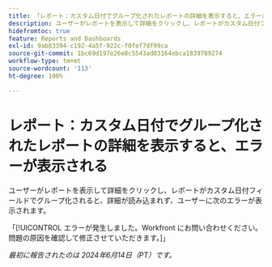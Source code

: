 ```yaml
---
title: 「レポート：カスタム日付でグループ化されたレポートの詳細を表示すると、エラーが表示される」
description: ユーザーがレポートを表示して詳細をクリックし、レポートがカスタム日付フィールドでグループ化されると、詳細が読み込まれず、ユーザーにエラーが表示されます。
hidefromtoc: true
feature: Reports and Dashboards
exl-id: 9ab83394-c192-4a5f-922c-f0fef7df99ca
source-git-commit: 1bc69d197e26e8c5543ad03164ebca1839789274
workflow-type: tm+mt
source-wordcount: '113'
ht-degree: 100%

---
```


# レポート：カスタム日付でグループ化されたレポートの詳細を表示すると、エラーが表示される

ユーザーがレポートを表示して詳細をクリックし、レポートがカスタム日付フィールドでグループ化されると、詳細が読み込まれず、ユーザーに次のエラーが表示されます。

「[!UICONTROL エラーが発生しました。Workfront にお問い合わせください。問題の原因を確認して修正させていただきます。]」


_最初に報告されたのは 2024年6月14日（PT）です。_
